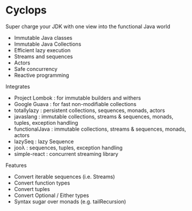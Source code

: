 # Cyclops

Super charge your JDK with one view into the functional Java world

* Immutable Java classes
* Immutable Java Collections
* Efficient lazy execution
* Streams and sequences
* Actors
* Safe concurrency
* Reactive programming


Integrates 

* Project Lombok : for immutable builders and withers
* Google Guava : for fast non-modifiable collections
* totallylazy : persistent collections, sequences, monads, actors
* javaslang : immutable collections, streams & sequences, monads, tuples, exception handling
* functionalJava : immutable collections, streams & sequences, monads, actors
* lazySeq : lazy Sequence
* jooλ : sequences, tuples,  exception handling
* simple-react : concurrent streaming library

Features

* Convert iterable sequences (i.e. Streams)
* Convert function types
* Convert tuples
* Convert Optional / Either types
* Syntax sugar over monads (e.g. tailRecursion)